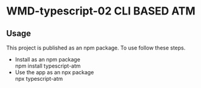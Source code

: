 # WMD-typescript-02 CLI BASED ATM
## Usage  
This project is published as an npm package. To use follow these steps.

* Install as an npm package <br>
  npm install typescript-atm
* Use the app as an npx package <br>
  npx typescript-atm

